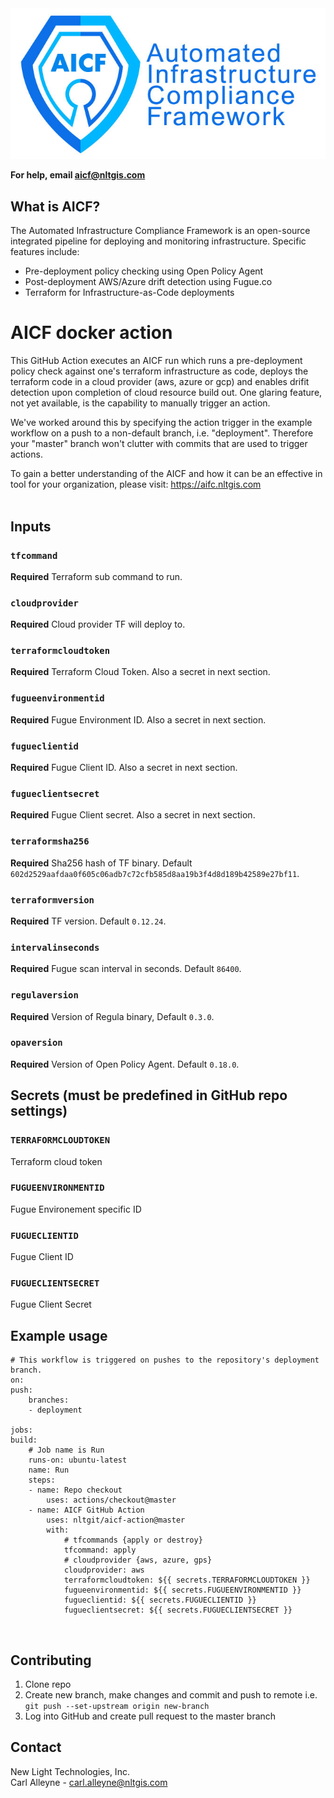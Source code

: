 <img src="images/NLT_AICFLLogo.jpg">

**For help, email aicf@nltgis.com**

## What is AICF?
The Automated Infrastructure Compliance Framework is an open-source integrated pipeline for deploying and monitoring infrastructure. Specific features include:
* Pre-deployment policy checking using Open Policy Agent
* Post-deployment AWS/Azure drift detection using Fugue.co
* Terraform for Infrastructure-as-Code deployments

# AICF docker action

This GitHub Action executes an AICF run which runs a pre-deployment policy check against one's terraform infrastructure as code, deploys the terraform code in a cloud provider (aws, azure or gcp) and enables drifit detection upon completion of cloud resource build out. One glaring feature, not yet available, is the capability to manually trigger an action.

We've worked around this by specifying the action trigger in the example workflow on a push to a non-default branch, i.e. "deployment". Therefore your "master" branch won't clutter with commits that are used to trigger actions.

To gain a better understanding of the AICF and how it can be an effective in tool for your organization, please visit: https://aifc.nltgis.com
<br />
<br />

## Inputs

### `tfcommand`
**Required** Terraform sub command to run.

### `cloudprovider`
**Required** Cloud provider TF will deploy to.

### `terraformcloudtoken`
**Required** Terraform Cloud Token. Also a secret in next section.

### `fugueenvironmentid`
**Required** Fugue Environment ID. Also a secret in next section.

### `fugueclientid`
**Required** Fugue Client ID. Also a secret in next section.

### `fugueclientsecret`
**Required** Fugue Client secret. Also a secret in next section.

### `terraformsha256`
**Required** Sha256 hash of TF binary. Default `602d2529aafdaa0f605c06adb7c72cfb585d8aa19b3f4d8d189b42589e27bf11`.

### `terraformversion`
**Required** TF version. Default `0.12.24`.

### `intervalinseconds`
**Required** Fugue scan interval in seconds. Default `86400`.

### `regulaversion`
**Required** Version of Regula binary, Default `0.3.0`.

### `opaversion`
**Required** Version of Open Policy Agent. Default `0.18.0`.
<br />

## Secrets (must be predefined in GitHub repo settings)

### `TERRAFORMCLOUDTOKEN`
Terraform cloud token

### `FUGUEENVIRONMENTID`
Fugue Environement specific ID

### `FUGUECLIENTID`
Fugue Client ID

### `FUGUECLIENTSECRET`
Fugue Client Secret
<br />

## Example usage

    # This workflow is triggered on pushes to the repository's deployment branch.
    on:
    push:
        branches:
        - deployment

    jobs:
    build:
        # Job name is Run
        runs-on: ubuntu-latest
        name: Run
        steps:
        - name: Repo checkout
            uses: actions/checkout@master
        - name: AICF GitHub Action
            uses: nltgit/aicf-action@master
            with:
                # tfcommands {apply or destroy}
                tfcommand: apply
                # cloudprovider {aws, azure, gps}
                cloudprovider: aws
                terraformcloudtoken: ${{ secrets.TERRAFORMCLOUDTOKEN }}
                fugueenvironmentid: ${{ secrets.FUGUEENVIRONMENTID }}
                fugueclientid: ${{ secrets.FUGUECLIENTID }}
                fugueclientsecret: ${{ secrets.FUGUECLIENTSECRET }}
<br />

## Contributing
1) Clone repo  
2) Create new branch, make changes and commit and push to remote i.e. `git push --set-upstream origin new-branch`  
3) Log into GitHub and create pull request to the master branch

## Contact  
New Light Technologies, Inc.   
Carl Alleyne - carl.alleyne@nltgis.com
